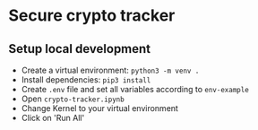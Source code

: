 # Secure crypto tracker

## Setup local development

- Create a virtual environment: `python3 -m venv .`
- Install dependencies: `pip3 install`
- Create `.env` file and set all variables according to `env-example`
- Open `crypto-tracker.ipynb`
- Change Kernel to your virtual environment
- Click on 'Run All'

